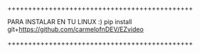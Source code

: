 +++++++++++++++++++++++++++++++++++++++++++++

PARA INSTALAR EN TU LINUX :)
pip install git+https://github.com/carmelofnDEV/EZvideo

+++++++++++++++++++++++++++++++++++++++++++++

